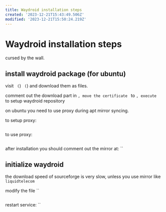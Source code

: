 ```yaml
---
title: Waydroid installation steps
created: '2023-12-21T15:43:49.506Z'
modified: '2023-12-21T15:50:24.219Z'
---
```


# Waydroid installation steps

cursed by the wall.

## install waydroid package (for ubuntu)

visit `` (``) `` (``) and download them as files.

comment out the download part in ``, move the certificate `` to ``, execute `` to setup waydroid repository

on ubuntu you need to use proxy during apt mirror syncing.

to setup proxy:

```bash

```

to use proxy:

```bash

```

after installation you should comment out the mirror at: ``

## initialize waydroid

the download speed of sourceforge is very slow, unless you use mirror like `liquidtelecom`

modify the file ``

```python

```

restart service: ``
